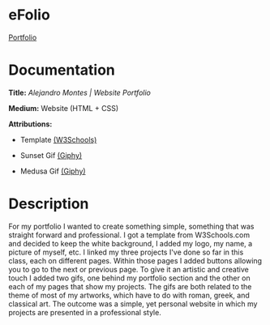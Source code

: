 # eFolio

[Portfolio](https://ampvisuals.tk)

# Documentation

**Title:** *Alejandro Montes | Website Portfolio*

**Medium:** Website (HTML + CSS)

**Attributions:** 

* Template [(W3Schools)](https://www.w3schools.com/w3css/w3css_templates.asp)

* Sunset Gif [(Giphy)](https://giphy.com/gifs/vaporwave-ryan-seslow-vapor-wave-3JPYST3KFZCNnsch4W)

* Medusa Gif [(Giphy)](https://giphy.com/gifs/LsdzTnWCPs3Ti)

# Description

For my portfolio I wanted to create something simple, something that was straight forward and professional. I got a template from W3Schools.com and decided to keep the white background, I added my logo, my name, a picture of myself, etc. I linked my three projects I've done so far in this class, each on different pages. Within those pages I added buttons allowing you to go to the next or previous page. To give it an artistic and creative touch I added two gifs, one behind my portfolio section and the other on each of my pages that show my projects. The gifs are both related to the theme of most of my artworks, which have to do with roman, greek, and classical art. The outcome was a simple, yet personal website in which my projects are presented in a professional style.
